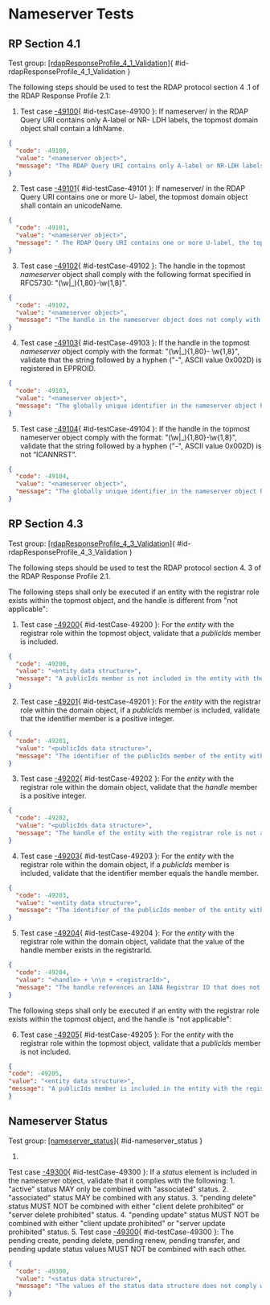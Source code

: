 # Nameserver Tests

## RP Section 4.1 

Test group: [[rdapResponseProfile_4_1_Validation]](#id-rdapResponseProfile_4_1_Validation){ #id-rdapResponseProfile_4_1_Validation }

The following steps should be used to test the RDAP protocol section 4 .1 of the RDAP Response Profile 2.1:

1. Test case [-49100](#id-testCase-49100){ #id-testCase-49100 }: If nameserver/<nameserver name> in the RDAP Query URI contains only A-label or NR-
LDH labels, the topmost domain object shall contain a ldhName.
```json
{
  "code": -49100,
  "value": "<nameserver object>",
  "message": "The RDAP Query URI contains only A-label or NR-LDH labels, the topmost nameserver object does not contain a ldhName member. See section 2.1 of the RDAP_Response_Profile_2_1."
}
```
2. Test case [-49101](#id-testCase-49101){ #id-testCase-49101 }: If nameserver/<nameserver name> in the RDAP Query URI contains one or more U-
label, the topmost domain object shall contain an unicodeName.
```json
{
  "code": -49101,
  "value": "<nameserver object>",
  "message": " The RDAP Query URI contains one or more U-label, the topmost nameserver object does not contain a unicodeName member. See section 2.1 of the RDAP_Response_Profile_2_1."
}
```
3. Test case [-49102](#id-testCase-49102){ #id-testCase-49102 }: The handle in the topmost _nameserver_ object shall comply with the following format
specified in RFC5730: "(\w|_){1,80}-\w{1,8}".
```json
{
  "code": -49102,
  "value": "<nameserver object>",
  "message": "The handle in the nameserver object does not comply with the format (\\w|_){1,80}-\\w{1,8} specified in RFC5730."
}
```
4. Test case [-49103](#id-testCase-49103){ #id-testCase-49103 }: If the handle in the topmost _nameserver_ object comply with the format: "(\w|_){1,80}-
\w{1,8}", validate that the string followed by a hyphen ("-", ASCII value 0x002D) is
registered in EPPROID.
```json
{
  "code": -49103,
  "value": "<nameserver object>",
  "message": "The globally unique identifier in the nameserver object handle is not registered in EPPROID."
}
```
5. Test case [-49104](#id-testCase-49104){ #id-testCase-49104 }: 
If the handle in the topmost nameserver object comply with the format: "(\w|_){1,80}-\w{1,8}", validate that the string followed by a hyphen ("-", ASCII value 0x002D) is not “ICANNRST”.
```json
{
  "code": -49104,
  "value": "<nameserver object>",
  "message": "The globally unique identifier in the nameserver object handle is using an EPPROID reserved for testing by ICANN."
}
```


## RP Section 4.3 

Test group: [[rdapResponseProfile_4_3_Validation]](#id-rdapResponseProfile_4_3_Validation){ #id-rdapResponseProfile_4_3_Validation }

The following steps should be used to test the RDAP protocol section 4. 3 of the  RDAP Response Profile 2.1.

The following steps shall only be executed if an entity with the registrar role exists within the topmost object, and the handle is different from "not applicable":

1. Test case [-49200](#id-testCase-49200){ #id-testCase-49200 }: For the _entity_ with the registrar role within the topmost object, validate that a _publicIds_ member is included.
```json
{
  "code": -49200,
  "value": "<entity data structure>",
  "message": "A publicIds member is not included in the entity with the registrar role."
}
```
2. Test case [-49201](#id-testCase-49201){ #id-testCase-49201 }: For the _entity_ with the registrar role within the domain object, if a _publicIds_ member is included, validate that the identifier member is a positive integer.
```json
{
  "code": -49201,
  "value": "<publicIds data structure>",
  "message": "The identifier of the publicIds member of the entity with the registrar role is not a positive integer."
}
```
3. Test case [-49202](#id-testCase-49202){ #id-testCase-49202 }: For the _entity_ with the registrar role within the domain object, validate that the _handle_
member is a positive integer.
```json
{
  "code": -49202,
  "value": "<publicIds data structure>",
  "message": "The handle of the entity with the registrar role is not a positive integer."
}
```
4. Test case [-49203](#id-testCase-49203){ #id-testCase-49203 }: For the _entity_ with the registrar role within the domain object, if a _publicIds_ member is
included, validate that the identifier member equals the handle member.
```json
{
  "code": -49203,
  "value": "<entity data structure>",
  "message": "The identifier of the publicIds member of the entity with the registrar role is not equal to the handle member."
}
```
5. Test case [-49204](#id-testCase-49204){ #id-testCase-49204 }: For the _entity_ with the registrar role within the domain object, validate that the value of
the handle member exists in the registrarId.
```json
{
  "code": -49204,
  "value": "<handle> + \n\n + <registrarId>",
  "message": "The handle references an IANA Registrar ID that does not exist in the registrarId ."
}
```

The following steps shall only be executed if an entity with the registrar role exists
within the topmost object, and the handle is "not applicable":

6. Test case [-49205](#id-testCase-49205){ #id-testCase-49205 }: For the _entity_ with the registrar role within the topmost object, validate that a _publicIds_
member is not included.
```json
{
"code": -49205,
"value": "<entity data structure>",
"message": "A publicIds member is included in the entity with the registrar role."
}
```
## Nameserver Status 

Test group: [[nameserver_status]](#id-nameserver_status){ #id-nameserver_status }

1. 
Test case [-49300](#id-testCase-49300){ #id-testCase-49300 }: 
If a _status_ element is included in the nameserver object, validate that it complies with
the following:
    1. "active" status MAY only be combined with "associated" status.
    2. "associated" status MAY be combined with any status.
    3. "pending delete" status MUST NOT be combined with either "client delete prohibited" or "server delete prohibited" status.
    4. "pending update" status MUST NOT be combined with either "client update prohibited" or "server update prohibited" status.
    5. Test case [-49300](#id-testCase-49300){ #id-testCase-49300 }: The pending create, pending delete, pending renew, pending transfer, and pending update status values MUST NOT be combined with each other.
```json
{
  "code": -49300,
  "value": "<status data structure>",
  "message": "The values of the status data structure does not comply with RFC5732."
}
```
